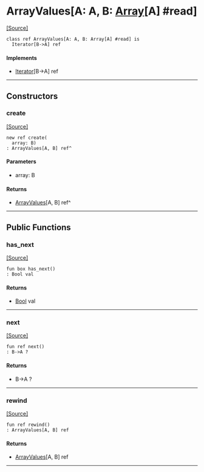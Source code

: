 # ArrayValues\[A: A, B: [Array](builtin-Array.md)\[A\] #read\]
<span class="source-link">[[Source]](src/builtin/array.md#L954)</span>
```pony
class ref ArrayValues[A: A, B: Array[A] #read] is
  Iterator[B->A] ref
```

#### Implements

* [Iterator](builtin-Iterator.md)\[B->A\] ref

---

## Constructors

### create
<span class="source-link">[[Source]](src/builtin/array.md#L958)</span>


```pony
new ref create(
  array: B)
: ArrayValues[A, B] ref^
```
#### Parameters

*   array: B

#### Returns

* [ArrayValues](builtin-ArrayValues.md)\[A, B\] ref^

---

## Public Functions

### has_next
<span class="source-link">[[Source]](src/builtin/array.md#L962)</span>


```pony
fun box has_next()
: Bool val
```

#### Returns

* [Bool](builtin-Bool.md) val

---

### next
<span class="source-link">[[Source]](src/builtin/array.md#L965)</span>


```pony
fun ref next()
: B->A ?
```

#### Returns

* B->A ?

---

### rewind
<span class="source-link">[[Source]](src/builtin/array.md#L968)</span>


```pony
fun ref rewind()
: ArrayValues[A, B] ref
```

#### Returns

* [ArrayValues](builtin-ArrayValues.md)\[A, B\] ref

---


